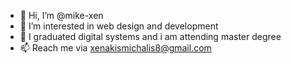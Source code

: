 - 👋 Hi, I’m @mike-xen
- 👀 I’m interested in web design and development
- 🌱 I graduated digital systems and i am attending master degree
- 📫 Reach me via xenakismichalis8@gmail.com
